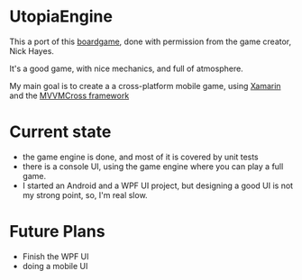 UtopiaEngine
================

This a port of this [boardgame](ttp://www.boardgamegeek.com/boardgame/75223/utopia-engine), done with permission from the game creator, Nick Hayes.

It's a good game, with nice mechanics, and full of atmosphere.

My main goal is to create a a cross-platform mobile game, using [Xamarin](https://xamarin.com/) and the [MVVMCross framework](https://github.com/MvvmCross/MvvmCross) 

Current state
=============
- the game engine is done, and most of it is covered by unit tests
- there is a console UI, using the game engine where you can play a full game.
- I started an Android and a WPF UI project, but designing a good UI is not my strong point, so, I'm real slow.

Future Plans
============
- Finish the WPF UI
- doing a mobile UI
